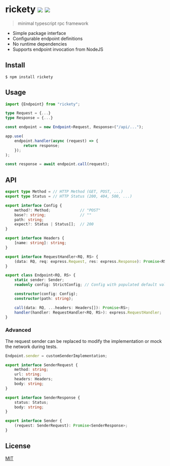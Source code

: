 <!--

TODO
- config allowing data transfer through get params (URL encode) (sending nested object in query params is ??? but receiving should work)
- make errors more helpful / clear
- make sender not a global, but remain mockable for tests (can't use mocks if app code replaces sender)
- design a complete testing story (ex. calling handlers without the network)
- properly set content-type headers
- endpoint config is readonly, but that's not deep
- allow sync runtime type checks (isRequest, isResponse)
- limit the express req/res in handler for easier mocks
CHANGELOG
- remove support for node `call` cause fetch + https

 -->

# rickety [![](https://img.shields.io/npm/v/rickety.svg)](https://www.npmjs.com/package/rickety) [![](https://img.shields.io/npm/types/rickety.svg)](https://github.com/g-harel/rickety)

> minimal typescript rpc framework

* Simple package interface
* Configurable endpoint definitions
* No runtime dependencies
* Supports endpoint invocation from NodeJS

## Install

```shell
$ npm install rickety
```

## Usage

``` typescript
import {Endpoint} from "rickety";
```

```typescript
type Request = {...}
type Response = {...}

const endpoint = new Endpoint<Request, Response>("/api/...");
```

```typescript
app.use(
    endpoint.handler(async (request) => {
        return response;
    });
);
```

```typescript
const response = await endpoint.call(request);
```

## API

```typescript
export type Method = // HTTP Method (GET, POST, ...)
export type Status = // HTTP Status (200, 404, 500, ...)

export interface Config {
    method?: Method;             // "POST"
    base?: string;               // ""
    path: string;
    expect?: Status | Status[];  // 200
}

export interface Headers {
    [name: string]: string;
}

export interface RequestHandler<RQ, RS> {
    (data: RQ, req: express.Request, res: express.Response): Promise<RS> | RS;
}

export class Endpoint<RQ, RS> {
    static sender: Sender;
    readonly config: StrictConfig; // Config with populated default values.

    constructor(config: Config);
    constructor(path: string);

    call(data: RQ, ...headers: Headers[]): Promise<RS>;
    handler(handler: RequestHandler<RQ, RS>): express.RequestHandler;
}
```

### Advanced

The request sender can be replaced to modify the implementation or mock the network during tests.

```typescript
Endpoint.sender = customSenderImplementation;
```

```typescript
export interface SenderRequest {
    method: string;
    url: string;
    headers: Headers;
    body: string;
}

export interface SenderResponse {
    status: Status;
    body: string;
}

export interface Sender {
    (request: SenderRequest): Promise<SenderResponse>;
}
```

## License

[MIT](./LICENSE)
